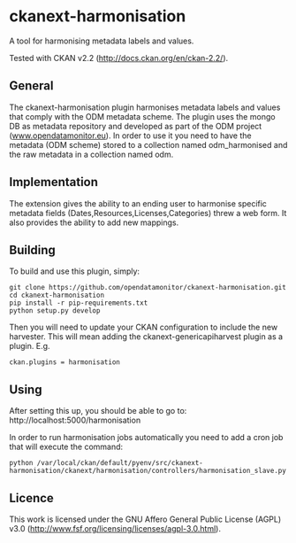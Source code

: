 ckanext-harmonisation
======================

A tool for harmonising metadata labels and values.

Tested with CKAN v2.2 (http://docs.ckan.org/en/ckan-2.2/).

General
--------
The ckanext-harmonisation plugin harmonises metadata labels and values that comply with the ODM metadata scheme.
The plugin uses the mongo DB as metadata repository and developed as part of the ODM project (www.opendatamonitor.eu).
In order to use it you need to have the metadata (ODM scheme) stored to a collection named odm_harmonised and the raw metadata in a collection named odm.

Implementation
---------------

The extension gives the ability to an ending user to harmonise specific metadata fields (Dates,Resources,Licenses,Categories) threw a web form. It also provides the ability to add new mappings. 

Building
---------

To build and use this plugin, simply:

    git clone https://github.com/opendatamonitor/ckanext-harmonisation.git
    cd ckanext-harmonisation
    pip install -r pip-requirements.txt
    python setup.py develop

Then you will need to update your CKAN configuration to include the new harvester.  This will mean adding the
ckanext-genericapiharvest plugin as a plugin.  E.g.

    ckan.plugins = harmonisation

Using
---------

After setting this up, you should be able to go to:
    http://localhost:5000/harmonisation

In order to run  harmonisation jobs automatically you need to add a cron job that will execute the command:

    python /var/local/ckan/default/pyenv/src/ckanext-harmonisation/ckanext/harmonisation/controllers/harmonisation_slave.py 


Licence
---------

This work is licensed under the GNU Affero General Public License (AGPL) v3.0 (http://www.fsf.org/licensing/licenses/agpl-3.0.html).

